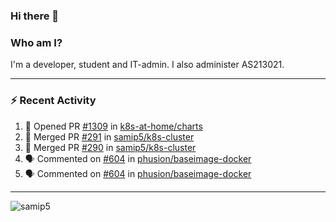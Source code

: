 ### Hi there 👋

### Who am I?
I'm a developer, student and IT-admin. I also administer AS213021.

---
### :zap: Recent Activity
<!--START_SECTION:activity-->
1. 💪 Opened PR [#1309](https://github.com/k8s-at-home/charts/pull/1309) in [k8s-at-home/charts](https://github.com/k8s-at-home/charts)
2. 🎉 Merged PR [#291](https://github.com/samip5/k8s-cluster/pull/291) in [samip5/k8s-cluster](https://github.com/samip5/k8s-cluster)
3. 🎉 Merged PR [#290](https://github.com/samip5/k8s-cluster/pull/290) in [samip5/k8s-cluster](https://github.com/samip5/k8s-cluster)
4. 🗣 Commented on [#604](https://github.com/phusion/baseimage-docker/issues/604) in [phusion/baseimage-docker](https://github.com/phusion/baseimage-docker)
5. 🗣 Commented on [#604](https://github.com/phusion/baseimage-docker/issues/604) in [phusion/baseimage-docker](https://github.com/phusion/baseimage-docker)
<!--END_SECTION:activity-->
---

<img align="center" src="https://github-readme-stats.vercel.app/api?username=samip5&show_icons=true" alt="samip5" />
